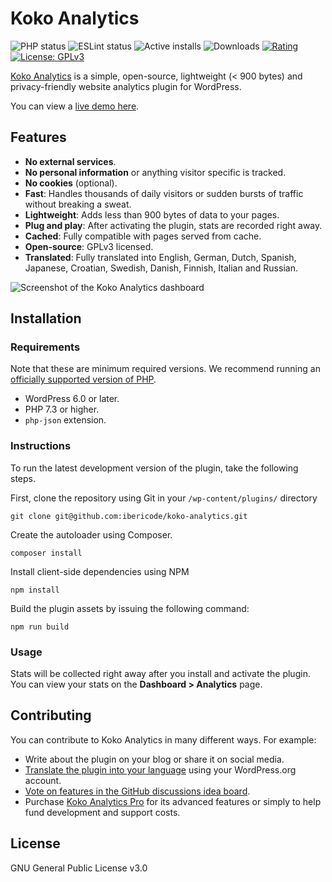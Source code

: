 Koko Analytics
===========
![PHP status](https://github.com/ibericode/koko-analytics/workflows/PHP/badge.svg)
![ESLint status](https://github.com/ibericode/koko-analytics/workflows/JS/badge.svg)
![Active installs](https://img.shields.io/wordpress/plugin/installs/koko-analytics.svg)
![Downloads](https://img.shields.io/wordpress/plugin/dt/koko-analytics.svg)
[![Rating](https://img.shields.io/wordpress/plugin/r/koko-analytics.svg)](https://wordpress.org/support/plugin/koko-analytics/reviews/)
[![License: GPLv3](https://img.shields.io/badge/License-GPLv3-blue.svg)](https://www.gnu.org/licenses/gpl-3.0)

[Koko Analytics](https://www.kokoanalytics.com/) is a simple, open-source, lightweight (< 900 bytes) and privacy-friendly website analytics plugin for WordPress.

You can view a [live demo here](https://www.kokoanalytics.com/?go-to-demo).

## Features

- **No external services**.
- **No personal information** or anything visitor specific is tracked.
- **No cookies** (optional).
- **Fast**: Handles thousands of daily visitors or sudden bursts of traffic without breaking a sweat.
- **Lightweight**: Adds less than 900 bytes of data to your pages.
- **Plug and play**: After activating the plugin, stats are recorded right away.
- **Cached**: Fully compatible with pages served from cache.
- **Open-source**: GPLv3 licensed.
- **Translated**: Fully translated into English, German, Dutch, Spanish, Japanese, Croatian, Swedish, Danish, Finnish, Italian and Russian.

![Screenshot of the Koko Analytics dashboard](https://github.com/ibericode/koko-analytics/raw/master/assets/src/img/screenshot-1.png?v=1)

## Installation

### Requirements

Note that these are minimum required versions. We recommend running an [officially supported version of PHP](https://www.php.net/supported-versions).

- WordPress 6.0 or later.
- PHP 7.3 or higher.
- `php-json` extension.

### Instructions

To run the latest development version of the plugin, take the following steps.

First, clone the repository using Git in your `/wp-content/plugins/` directory
```
git clone git@github.com:ibericode/koko-analytics.git
```

Create the autoloader using Composer.
```
composer install
```

Install client-side dependencies using NPM
```
npm install
```

Build the plugin assets by issuing the following command:
```
npm run build
```

### Usage

Stats will be collected right away after you install and activate the plugin. You can view your stats on the **Dashboard > Analytics** page.

## Contributing

You can contribute to Koko Analytics in many different ways. For example:

- Write about the plugin on your blog or share it on social media.
- [Translate the plugin into your language](https://translate.wordpress.org/projects/wp-plugins/koko-analytics/stable/) using your WordPress.org account.
- [Vote on features in the GitHub discussions idea board](https://github.com/ibericode/koko-analytics/discussions/categories/ideas).
- Purchase [Koko Analytics Pro](https://www.kokoanalytics.com/pricing/) for its advanced features or simply to help fund development and support costs.

## License

GNU General Public License v3.0
